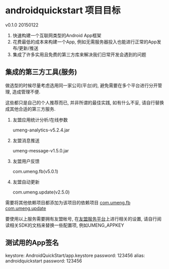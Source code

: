 ﻿# androidquickstart 项目目标
v0.1.0 20150122

1. 快速构建一个互联网类型的Android App框架
2. 花费最低的成本来构建一个App, 例如无需服务器投入也能进行正常的App发布/更新/推送
3. 集成了许多实用且免费的第三方库来解决我们日常开发会遇到的问题

## 集成的第三方工具(服务)
做选型的时候尽量考虑选用同一家公司(平台)的, 避免需要在多个平台进行分开管理, 造成管理不便.

这些都只是自己的个人推荐而已, 并非所谓的最佳实践, 如有什么不妥, 请自行替换成其他合适的第三方服务.

1. 友盟应用统计分析/在线参数

   umeng-analytics-v5.2.4.jar
2. 友盟消息推送

   umeng-message-v1.5.0.jar
3. 友盟用户反馈

   com.umeng.fb(v5.0.1)
4. 友盟自动更新

   com.umeng.update(v2.5.0)

需要将其他依赖项目都添加为该项目的依赖项目
[com.umeng.fb]()
[com.umeng.update]()

要使用以上服务需要拥有友盟帐号, 在[友盟服务平台](https://www.umeng.com/sso/login?service=http://www.umeng.com/users/login_redirect)上进行相关的设置, 请自行阅读相关SDK的文档来替换一些配置项, 例如UMENG_APPKEY

## 测试用的App签名
keystore: AndroidQuickStart/app.keystore
password: 123456
alias: androidquickstart
password: 123456